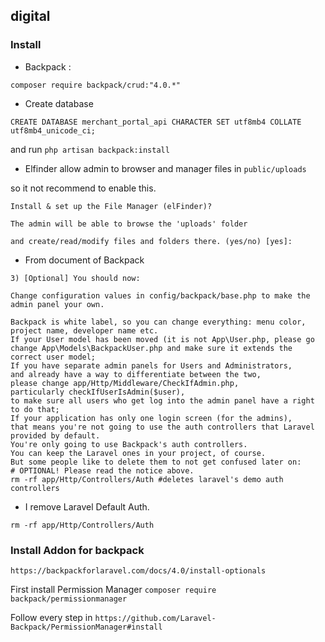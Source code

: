 ##  digital
### Install

- Backpack : 

`composer require backpack/crud:"4.0.*"`

- Create database 

`CREATE DATABASE merchant_portal_api CHARACTER SET utf8mb4 COLLATE utf8mb4_unicode_ci; `

and run `php artisan backpack:install`

- Elfinder allow admin to browser and manager files in `public/uploads`

so it not recommend to enable this.

```textmate
Install & set up the File Manager (elFinder)? 

The admin will be able to browse the 'uploads' folder 

and create/read/modify files and folders there. (yes/no) [yes]:
```

- From document of Backpack

```textmate
3) [Optional] You should now:

Change configuration values in config/backpack/base.php to make the admin panel your own. 

Backpack is white label, so you can change everything: menu color, project name, developer name etc.
If your User model has been moved (it is not App\User.php, please go change App\Models\BackpackUser.php and make sure it extends the correct user model;
If you have separate admin panels for Users and Administrators,
and already have a way to differentiate between the two, 
please change app/Http/Middleware/CheckIfAdmin.php, 
particularly checkIfUserIsAdmin($user), 
to make sure all users who get log into the admin panel have a right to do that;
If your application has only one login screen (for the admins), 
that means you're not going to use the auth controllers that Laravel provided by default. 
You're only going to use Backpack's auth controllers. 
You can keep the Laravel ones in your project, of course. 
But some people like to delete them to not get confused later on:
# OPTIONAL! Please read the notice above.
rm -rf app/Http/Controllers/Auth #deletes laravel's demo auth controllers
```

- I remove Laravel Default Auth. 

`rm -rf app/Http/Controllers/Auth`

### Install Addon for backpack

`https://backpackforlaravel.com/docs/4.0/install-optionals`

First install Permission Manager `composer require backpack/permissionmanager`

Follow every step in `https://github.com/Laravel-Backpack/PermissionManager#install`
